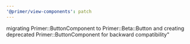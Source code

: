 ```yaml
---
'@primer/view-components': patch
---
```


migrating Primer::ButtonComponent to Primer::Beta::Button and creating deprecated Primer::ButtonComponent for backward compatibility"
